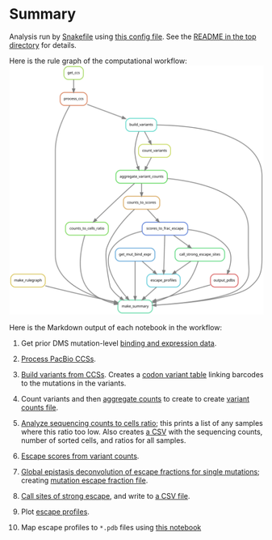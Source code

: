 # Summary

Analysis run by [Snakefile](../../Snakefile)
using [this config file](../../config.yaml).
See the [README in the top directory](../../README.md)
for details.

Here is the rule graph of the computational workflow:
![rulegraph.svg](rulegraph.svg)

Here is the Markdown output of each notebook in the workflow:
1. Get prior DMS mutation-level [binding and expression data](../prior_DMS_data/mutant_ACE2binding_expression.csv).

2. [Process PacBio CCSs](process_ccs.md).

3. [Build variants from CCSs](build_variants.md).
   Creates a [codon variant table](../variants/codon_variant_table.csv)
   linking barcodes to the mutations in the variants.

4. Count variants and then
   [aggregate counts](aggregate_variant_counts.md) to create
   to create [variant counts file](../counts/variant_counts.csv.gz).

5. [Analyze sequencing counts to cells ratio](counts_to_cells_ratio.md);
   this prints a list of any samples where this ratio too low. Also
   creates [a CSV](../counts/counts_to_cells_csv.csv) with the
   sequencing counts, number of sorted cells, and ratios for
   all samples.

6. [Escape scores from variant counts](counts_to_scores.md).

7. [Global epistasis deconvolution of escape fractions for single mutations](scores_to_frac_escape.md); creating
   [mutation escape fraction file](../escape_scores/escape_fracs.csv).

8. [Call sites of strong escape](call_strong_escape_sites.md),
   and write to [a CSV file](../escape_profiles/strong_escape_sites.csv).

9. Plot [escape profiles](escape_profiles.md).

10. Map escape profiles to ``*.pdb`` files using [this notebook](output_pdbs.md)